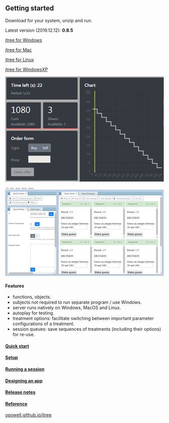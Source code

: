## Getting started
Download for your system, unzip and run.

Latest version (2019.12.12): **0.8.5**

<a href='https://github.com/opowell/jtree/releases/latest/download/jtree-0.8.5-win.zip'>jtree for Windows</a>

<a href='https://github.com/opowell/jtree/releases/latest/download/jtree-0.8.5-macos.zip'>jtree for Mac</a>

<a href='https://github.com/opowell/jtree/releases/latest/download/jtree-0.8.5-linux.zip'>jtree for Linux</a>

<a href='https://github.com/opowell/jtree/releases/latest/download/jtree-0.8.5-winxp.zip'>jtree for WindowsXP</a>

![](double-auction.png)

![](adminUI.png)

#### Features
- functions, objects.
- subjects not required to run separate program / use Windows.
- server runs natively on Windows, MacOS and Linux.
- autoplay for testing.
- treatment options: facilitate switching between important parameter configurations of a treatment.
- session queues: save sequences of treatments (including their options) for re-use.

#### <a href='https://opowell.github.io/jtree/reference/tutorial-1-quick-start.html'>Quick start</a>

#### <a href='https://opowell.github.io/jtree/reference/tutorial-2-setup.html'>Setup</a>

#### <a href='https://opowell.github.io/jtree/reference/tutorial-3-running-a-session.html'>Running a session</a>

#### <a href='https://opowell.github.io/jtree/reference/tutorial-4-designing-an-app.html'>Designing an app</a>

#### <a href='https://opowell.github.io/jtree/reference/tutorial-7-release-notes.html'>Release notes</a>

#### <a href='https://opowell.github.io/jtree/reference/index.html'>Reference</a>

<a href='https://opowell.github.io/jtree'>opowell.github.io/jtree</a>
